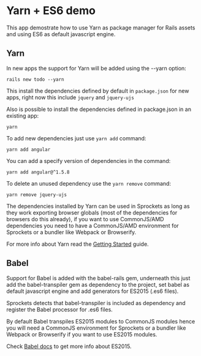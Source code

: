 # Yarn + ES6 demo

This app demostrate how to use Yarn as package manager for Rails assets and using ES6 as default javascript engine.

## Yarn

In new apps the support for Yarn will be added using the --yarn option:

`rails new todo --yarn`

This install the dependencies defined by default in `package.json` for new apps, right now this include `jquery` and `jquery-ujs`


Also is possible to install the dependencies defined in package.json in an existing app:

`yarn`


To add new dependencies just use `yarn add` command:

`yarn add angular`

You can add a specify version of dependencies in the command:

`yarn add angular@^1.5.8`


To delete an unused dependency use the `yarn remove` command:

`yarn remove jquery-ujs`


The dependencies installed by Yarn can be used in Sprockets as long as they work exporting browser globals (most of the dependencies for browsers do this already), if you want to use CommonJS/AMD dependencies you need to have a CommonJS/AMD environment for Sprockets or a bundler like Webpack or Browserify.

For more info about Yarn read the [Getting Started](https://yarnpkg.com/en/docs/getting-started) guide.



## Babel

Support for Babel is added with the babel-rails gem, underneath this just add the babel-transpiler gem as dependency to the project, set babel as default javascript engine and add generators for ES2015 (.es6 files). 

Sprockets detects that babel-transpiler is included as dependency and register the Babel processor for .es6 files.

By default Babel transpiles ES2015 modules to CommonJS modules hence you will need a CommonJS environment for Sprockets or a bundler like Webpack or Browserify if you want to use ES2015 modules.

Check [Babel docs](http://babeljs.io/docs/learn-es2015/) to get more info about ES2015.